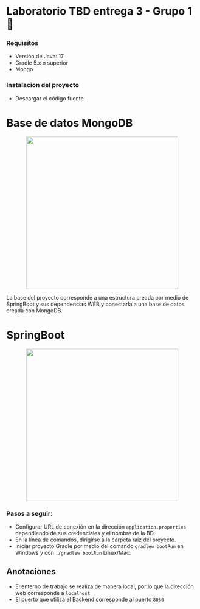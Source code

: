 # Laboratorio TBD entrega 3 - Grupo 1 :flower_playing_cards:

### Requisitos
* Versión de Java: 17
* Gradle 5.x o superior
* Mongo

### Instalacion del proyecto
* Descargar el código fuente

# Base de datos MongoDB	
<p align="center"><a target="_blank"><img src="https://webimages.mongodb.com/_com_assets/cms/kusb9stg1ndrp7j53-MongoDBLogoBrand1.png?auto=format%252Ccompress" width="400"></a></p>

La base  del proyecto corresponde a una estructura creada por medio de SpringBoot y sus dependencias WEB y conectarla a una base de datos creada con MongoDB.

# SpringBoot
<p align="center"><a target="_blank"><img src="https://cleventy.com/wp-content/uploads/2020/05/spring-boot.png" width="400"></a></p>

### Pasos a seguir:
* Configurar URL de conexión en la dirección `application.properties` dependiendo de sus credenciales y el nombre de la BD.
* En la línea de comandos, dirigirse a la carpeta raiz del proyecto.
* Iniciar proyecto Gradle por medio del comando `gradlew bootRun` en Windows y con `./gradlew bootRun` Linux/Mac.

## Anotaciones

* El enterno de trabajo se realiza de manera local, por lo que la dirección web corresponde a `localhost`
* El puerto que utiliza el Backend corresponde al puerto `8080`
